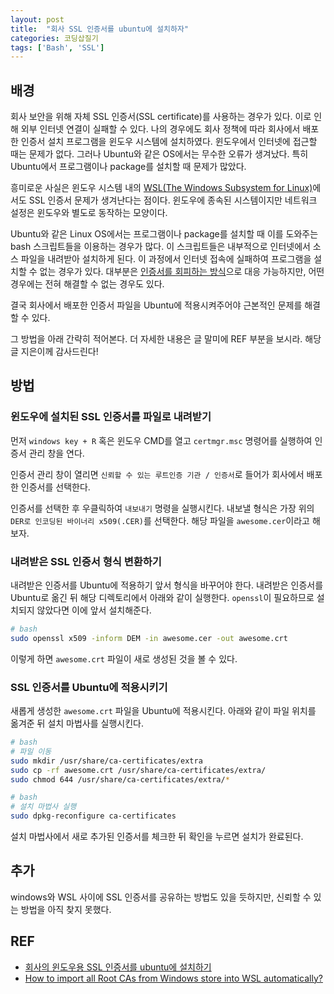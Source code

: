 ```yaml
---
layout: post
title:  "회사 SSL 인증서를 ubuntu에 설치하자"
categories: 코딩삽질기
tags: ['Bash', 'SSL']
---
```


## 배경

회사 보안을 위해 자체 SSL 인증서(SSL certificate)를 사용하는 경우가 있다. 이로 인해 외부 인터넷 연결이 실패할 수 있다. 나의 경우에도 회사 정책에 따라 회사에서 배포한 인증서 설치 프로그램을 윈도우 시스템에 설치하였다. 윈도우에서 인터넷에 접근할 때는 문제가 없다. 그러나 Ubuntu와 같은 OS에서는 무수한 오류가 생겨났다. 특히 Ubuntu에서 프로그램이나 package를 설치할 때 문제가 많았다. 

흥미로운 사실은 윈도우 시스템 내의 [WSL(The Windows Subsystem for Linux)](https://learn.microsoft.com/en-us/windows/wsl/install)에서도 SSL 인증서 문제가 생겨난다는 점이다. 윈도우에 종속된 시스템이지만 네트워크 설정은 윈도우와 별도로 동작하는 모양이다. 

Ubuntu와 같은 Linux OS에서는 프로그램이나 package를 설치할 때 이를 도와주는 bash 스크립트들을 이용하는 경우가 많다. 이 스크립트들은 내부적으로 인터넷에서 소스 파일을 내려받아 설치하게 된다. 이 과정에서 인터넷 접속에 실패하여 프로그램을 설치할 수 없는 경우가 있다. 대부분은 [인증서를 회피하는 방식](http://pinedance.github.io/blog/2017/11/02/how-to-bypass-SSL)으로 대응 가능하지만, 어떤 경우에는 전혀 해결할 수 없는 경우도 있다. 

결국 회사에서 배포한 인증서 파일을 Ubuntu에 적용시켜주어야 근본적인 문제를 해결할 수 있다.  

그 방법을 아래 간략히 적어본다. 더 자세한 내용은 글 말미에 REF 부분을 보시라. 해당 글 지은이께 감사드린다!

## 방법

### 윈도우에 설치된 SSL 인증서를 파일로 내려받기 

먼저 `windows key + R` 혹은 윈도우 CMD를 열고 `certmgr.msc` 명령어를 실행하여 인증서 관리 창을 연다.

인증서 관리 창이 열리면 `신뢰할 수 있는 루트인증 기관 / 인증서`로 들어가 회사에서 배포한 인증서를 선택한다.

인증서를 선택한 후 우클릭하여 `내보내기` 명령을 실행시킨다. 내보낼 형식은 가장 위의 `DER로 인코딩된 바이너리 x509(.CER)`를 선택한다. 해당 파일을 `awesome.cer`이라고 해보자. 

### 내려받은 SSL 인증서 형식 변환하기 

내려받은 인증서를 Ubuntu에 적용하기 앞서 형식을 바꾸어야 한다. 내려받은 인증서를 Ubuntu로 옮긴 뒤 해당 디렉토리에서 아래와 같이 실행한다. `openssl`이 필요하므로 설치되지 않았다면 이에 앞서 설치해준다. 

```bash
# bash
sudo openssl x509 -inform DEM -in awesome.cer -out awesome.crt
```

이렇게 하면 `awesome.crt` 파일이 새로 생성된 것을 볼 수 있다. 

### SSL 인증서를 Ubuntu에 적용시키기

새롭게 생성한 `awesome.crt` 파일을 Ubuntu에 적용시킨다. 아래와 같이 파일 위치를 옮겨준 뒤 설치 마법사를 실행시킨다. 

```bash
# bash
# 파일 이동
sudo mkdir /usr/share/ca-certificates/extra
sudo cp -rf awesome.crt /usr/share/ca-certificates/extra/
sudo chmod 644 /usr/share/ca-certificates/extra/*
```

```bash
# bash
# 설치 마법사 실행
sudo dpkg-reconfigure ca-certificates
```

설치 마법사에서 새로 추가된 인증서를 체크한 뒤 확인을 누르면 설치가 완료된다. 

## 추가

windows와 WSL 사이에 SSL 인증서를 공유하는 방법도 있을 듯하지만, 신뢰할 수 있는 방법을 아직 찾지 못했다. 

## REF

* [회사의 윈도우용 SSL 인증서를 ubuntu에 설치하기](https://nameng.tistory.com/139)
* [How to import all Root CAs from Windows store into WSL automatically?](https://github.com/microsoft/WSL/issues/3161#issuecomment-945384911)